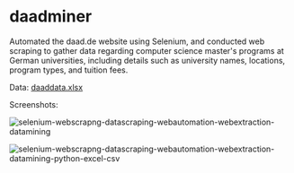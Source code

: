 # daadminer
Automated the daad.de website using Selenium, and conducted web scraping to gather data regarding computer science master's programs at German universities, including details such as university names, locations, program types, and tuition fees.

Data: [daaddata.xlsx](https://github.com/haseebcheema/daadminer/files/12565251/daaddata.xlsx)

Screenshots:

![selenium-webscrapng-datascraping-webautomation-webextraction-datamining](https://github.com/haseebcheema/daadminer/assets/88078231/8730ea25-472a-43c5-9967-8bf38ca31b89)

![selenium-webscrapng-datascraping-webautomation-webextraction-datamining-python-excel-csv](https://github.com/haseebcheema/daadminer/assets/88078231/7d69ba82-22f4-4ac0-8c5d-4c11862361ed)
